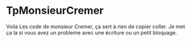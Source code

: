 # TpMonsieurCremer

Voila Les code de monsieur Cremer, ça sert à rien de copier coller. Je met ça la si vous avez un probleme avec une écriture ou un petit bloquage.
